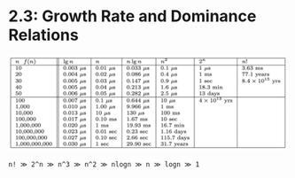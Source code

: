 2.3: Growth Rate and Dominance Relations
===

![growth-rates](assets/growth-rates.png)

```
n! ≫ 2^n ≫ n^3 ≫ n^2 ≫ nlogn ≫ n ≫ logn ≫ 1
```
